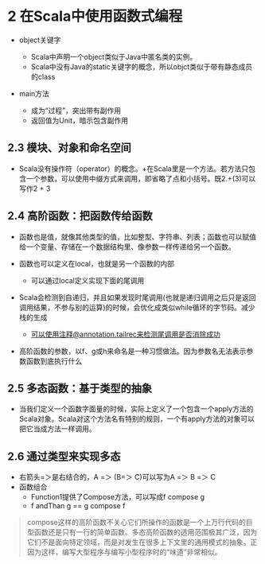 # 2 在Scala中使用函数式编程

- object关键字
  - Scala中声明一个object类似于Java中匿名类的实例。
  - Scala中没有Java的static关键字的概念，所以objct类似于带有静态成员的class

- main方法
  - 成为“过程”，突出带有副作用
  - 返回值为Unit，暗示包含副作用

## 2.3 模块、对象和命名空间

- Scala没有操作符（operator）的概念。+在Scala里是一个方法。若方法只包含一个参数，可以使用中缀方式来调用，即省略了点和小括号。既2.+(3)可以写作2 + 3

## 2.4 高阶函数：把函数传给函数
- 函数也是值，就像其他类型的值，比如整型、字符串、列表；函数也可以赋值给一个变量、存储在一个数据结构里、像参数一样传递给另一个函数。

- 函数也可以定义在local，也就是另一个函数的内部
  - 可以通过local定义实现下面的尾调用


- Scala会检测到自递归，并且如果发现时尾调用(也就是递归调用之后只是返回调用结果，不参与别的运算)的时候，会优化成类似while循环的字节码。减少栈的生成
  - 可以使用注释@annotation.tailrec来检测尾调用是否消除成功

- 高阶函数的参数，以f、g或h来命名是一种习惯做法。因为参数名无法表示参数函数到底执行什么

## 2.5 多态函数：基于类型的抽象

- 当我们定义一个函数字面量的时候，实际上定义了一个包含一个apply方法的Scala对象。Scala对这个方法名有特别的规则，一个有apply方法的对象可以把它当成方法一样调用。


## 2.6 通过类型来实现多态
- 右箭头=＞是右结合的，A =＞ (B=＞ C)可以写为A =＞ B =＞ C
- 函数组合
  - Function1提供了Compose方法，可以写成f compose g
  - f andThan g == g compose f

> compose这样的高阶函数不关心它们所操作的函数是一个上万行代码的巨型函数还是只有一行的简单函数。多态高阶函数的适用范围极其广泛，因为它们不是面向特定领域，而是对发生在很多上下文里的通用模式的抽象。正因为这样，编写大型程序与编写小型程序时的“味道”非常相似。